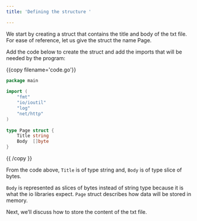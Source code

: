 ```yaml
---
title: 'Defining the structure '

---
```

<!-- Defining the structure -->

We start by creating a struct that contains the title and body of the txt file. For ease of reference, let us give the struct the name Page.

Add the code below to create the struct and add the imports that will be needed by the program:

{{copy filename='code.go'}}
```go
package main
 
import (
    "fmt"
    "io/ioutil"
    "log"
    "net/http"
)
 
type Page struct {
    Title string
    Body  []byte
}
```
{{ /copy }}

From the code above, `Title` is of type string and, `Body` is of type slice of bytes.

`Body` is represented as slices of bytes instead of string type because it is what the io libraries expect. `Page` struct describes how data will be stored in memory.

Next, we’ll discuss how to store the content of the txt file.
